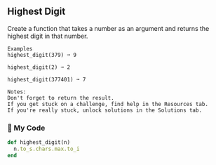 ## Highest Digit

Create a function that takes a number as an argument and returns the highest digit in that number.
```
Examples
highest_digit(379) ➞ 9

highest_digit(2) ➞ 2

highest_digit(377401) ➞ 7

Notes:
Don't forget to return the result.
If you get stuck on a challenge, find help in the Resources tab.
If you're really stuck, unlock solutions in the Solutions tab.
```
### :gem: My Code
```ruby
def highest_digit(n)
  n.to_s.chars.max.to_i
end
```
